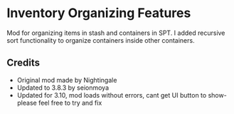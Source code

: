 # Inventory Organizing Features

Mod for organizing items in stash and containers in SPT.
I added recursive sort functionality to organize containers inside other containers.

## Credits

- Original mod made by Nightingale
- Updated to 3.8.3 by seionmoya
- Updated for 3.10, mod loads without errors, cant get UI button to show- please feel free to try and fix
